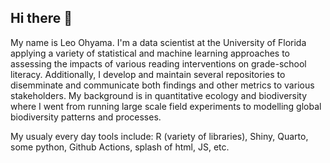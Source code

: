 ## Hi there 👋

My name is Leo Ohyama. I'm a data scientist at the University of Florida applying a variety of statistical and machine learning approaches to assessing the impacts of various reading interventions on grade-school literacy. Additionally, I develop and maintain several repositories to disemminate and communicate both findings and other metrics to various stakeholders. My background is in quantitative ecology and biodiversity where I went from running large scale field experiments to modelling global biodiversity patterns and processes.  

My usualy every day tools include:
R (variety of libraries), Shiny, Quarto, some python, Github Actions, splash of html, JS, etc. 
